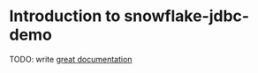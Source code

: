 # Introduction to snowflake-jdbc-demo

TODO: write [great documentation](http://jacobian.org/writing/what-to-write/)
